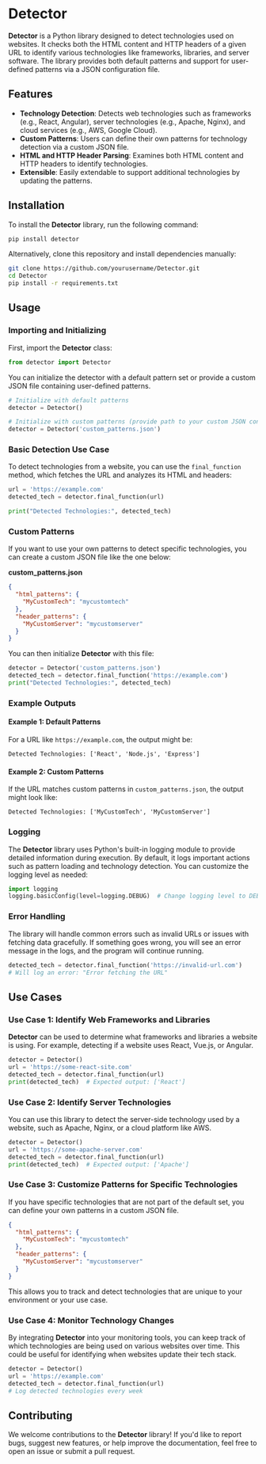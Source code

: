 

# Detector

**Detector** is a Python library designed to detect technologies used on websites. It checks both the HTML content and HTTP headers of a given URL to identify various technologies like frameworks, libraries, and server software. The library provides both default patterns and support for user-defined patterns via a JSON configuration file.

## Features
- **Technology Detection**: Detects web technologies such as frameworks (e.g., React, Angular), server technologies (e.g., Apache, Nginx), and cloud services (e.g., AWS, Google Cloud).
- **Custom Patterns**: Users can define their own patterns for technology detection via a custom JSON file.
- **HTML and HTTP Header Parsing**: Examines both HTML content and HTTP headers to identify technologies.
- **Extensible**: Easily extendable to support additional technologies by updating the patterns.

## Installation

To install the **Detector** library, run the following command:

```bash
pip install detector
```

Alternatively, clone this repository and install dependencies manually:

```bash
git clone https://github.com/yourusername/Detector.git
cd Detector
pip install -r requirements.txt
```

## Usage

### Importing and Initializing

First, import the **Detector** class:

```python
from detector import Detector
```

You can initialize the detector with a default pattern set or provide a custom JSON file containing user-defined patterns.

```python
# Initialize with default patterns
detector = Detector()

# Initialize with custom patterns (provide path to your custom JSON config)
detector = Detector('custom_patterns.json')
```

### Basic Detection Use Case

To detect technologies from a website, you can use the `final_function` method, which fetches the URL and analyzes its HTML and headers:

```python
url = 'https://example.com'
detected_tech = detector.final_function(url)

print("Detected Technologies:", detected_tech)
```

### Custom Patterns

If you want to use your own patterns to detect specific technologies, you can create a custom JSON file like the one below:

**custom_patterns.json**

```json
{
  "html_patterns": {
    "MyCustomTech": "mycustomtech"
  },
  "header_patterns": {
    "MyCustomServer": "mycustomserver"
  }
}
```

You can then initialize **Detector** with this file:

```python
detector = Detector('custom_patterns.json')
detected_tech = detector.final_function('https://example.com')
print("Detected Technologies:", detected_tech)
```

### Example Outputs

#### Example 1: Default Patterns

For a URL like `https://example.com`, the output might be:

```
Detected Technologies: ['React', 'Node.js', 'Express']
```

#### Example 2: Custom Patterns

If the URL matches custom patterns in `custom_patterns.json`, the output might look like:

```
Detected Technologies: ['MyCustomTech', 'MyCustomServer']
```

### Logging

The **Detector** library uses Python's built-in logging module to provide detailed information during execution. By default, it logs important actions such as pattern loading and technology detection. You can customize the logging level as needed:

```python
import logging
logging.basicConfig(level=logging.DEBUG)  # Change logging level to DEBUG
```

### Error Handling

The library will handle common errors such as invalid URLs or issues with fetching data gracefully. If something goes wrong, you will see an error message in the logs, and the program will continue running.

```python
detected_tech = detector.final_function('https://invalid-url.com')
# Will log an error: "Error fetching the URL"
```

## Use Cases

### Use Case 1: Identify Web Frameworks and Libraries

**Detector** can be used to determine what frameworks and libraries a website is using. For example, detecting if a website uses React, Vue.js, or Angular.

```python
detector = Detector()
url = 'https://some-react-site.com'
detected_tech = detector.final_function(url)
print(detected_tech)  # Expected output: ['React']
```

### Use Case 2: Identify Server Technologies

You can use this library to detect the server-side technology used by a website, such as Apache, Nginx, or a cloud platform like AWS.

```python
detector = Detector()
url = 'https://some-apache-server.com'
detected_tech = detector.final_function(url)
print(detected_tech)  # Expected output: ['Apache']
```

### Use Case 3: Customize Patterns for Specific Technologies

If you have specific technologies that are not part of the default set, you can define your own patterns in a custom JSON file.

```json
{
  "html_patterns": {
    "MyCustomTech": "mycustomtech"
  },
  "header_patterns": {
    "MyCustomServer": "mycustomserver"
  }
}
```

This allows you to track and detect technologies that are unique to your environment or your use case.

### Use Case 4: Monitor Technology Changes

By integrating **Detector** into your monitoring tools, you can keep track of which technologies are being used on various websites over time. This could be useful for identifying when websites update their tech stack.

```python
detector = Detector()
url = 'https://example.com'
detected_tech = detector.final_function(url)
# Log detected technologies every week
```

## Contributing

We welcome contributions to the **Detector** library! If you'd like to report bugs, suggest new features, or help improve the documentation, feel free to open an issue or submit a pull request.

